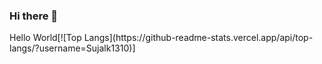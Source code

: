 ### Hi there 👋
<html>
  <body>Hello World</body>[![Top Langs](https://github-readme-stats.vercel.app/api/top-langs/?username=Sujalk1310)]
</html>


<!--
**Sujalk1310/Sujalk1310** is a ✨ _special_ ✨ repository because its `README.md` (this file) appears on your GitHub profile.

Here are some ideas to get you started:

- 🔭 I’m currently working on ...
- 🌱 I’m currently learning ...
- 👯 I’m looking to collaborate on ...
- 🤔 I’m looking for help with ...
- 💬 Ask me about ...
- 📫 How to reach me: ...
- 😄 Pronouns: ...
- ⚡ Fun fact: ...
-->
